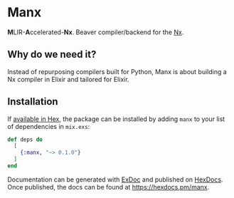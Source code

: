 # Manx

**M**LIR-**A**ccelerated-**Nx**. Beaver compiler/backend for the [Nx](https://github.com/elixir-nx/nx/tree/main/nx#readme).

## Why do we need it?

Instead of repurposing compilers built for Python, Manx is about building a Nx compiler in Elixir and tailored for Elixir.

## Installation

If [available in Hex](https://hex.pm/docs/publish), the package can be installed
by adding `manx` to your list of dependencies in `mix.exs`:

```elixir
def deps do
  [
    {:manx, "~> 0.1.0"}
  ]
end
```

Documentation can be generated with [ExDoc](https://github.com/elixir-lang/ex_doc)
and published on [HexDocs](https://hexdocs.pm). Once published, the docs can
be found at <https://hexdocs.pm/manx>.
